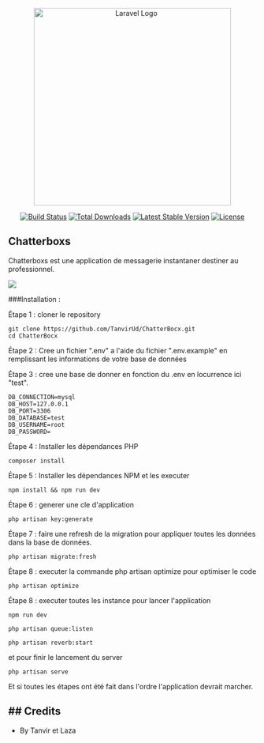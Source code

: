<p align="center"><a href="https://laravel.com" target="_blank"><img src="https://raw.githubusercontent.com/laravel/art/master/logo-lockup/5%20SVG/2%20CMYK/1%20Full%20Color/laravel-logolockup-cmyk-red.svg" width="400" alt="Laravel Logo"></a></p>

<p align="center">
<a href="https://github.com/laravel/framework/actions"><img src="https://github.com/laravel/framework/workflows/tests/badge.svg" alt="Build Status"></a>
<a href="https://packagist.org/packages/laravel/framework"><img src="https://img.shields.io/packagist/dt/laravel/framework" alt="Total Downloads"></a>
<a href="https://packagist.org/packages/laravel/framework"><img src="https://img.shields.io/packagist/v/laravel/framework" alt="Latest Stable Version"></a>
<a href="https://packagist.org/packages/laravel/framework"><img src="https://img.shields.io/packagist/l/laravel/framework" alt="License"></a>
</p>

## Chatterboxs

Chatterboxs est une application de messagerie instantaner destiner au professionnel.

![](C:\Users\lazaa\Documents\work\M2I\php\framework\laravel\fil-rouge-test\ChatterBocx\public\ChatterBocs.png)

###Installation :  

Étape 1 : cloner le repository

```shell
git clone https://github.com/TanvirUd/ChatterBocx.git
cd ChatterBocx
```

Étape 2 : Cree un fichier ".env" a l'aide du fichier  ".env.example" en remplissant les informations de votre base de données

Étape 3 : cree une base de donner en fonction du .env en locurrence ici "test".

```.env
DB_CONNECTION=mysql
DB_HOST=127.0.0.1
DB_PORT=3306
DB_DATABASE=test
DB_USERNAME=root
DB_PASSWORD=
```

Étape 4 : Installer les dépendances PHP

```shell
composer install
```

Étape 5 : Installer les dépendances NPM et les executer

```shell
npm install && npm run dev
```

Étape 6 : generer une cle d'application

```shell
php artisan key:generate
```

Étape 7 : faire une refresh de la migration pour appliquer toutes les données dans la base de données.

```shell
php artisan migrate:fresh
```

Étape 8 : executer la commande php artisan optimize pour optimiser le code

```shell
php artisan optimize
```

Étape 8 :  executer toutes les instance pour lancer l'application

```shell
npm run dev
```

```shell
php artisan queue:listen
```

```shell
php artisan reverb:start
```

et pour finir le lancement du server

```shell
php artisan serve
```

Et si toutes les étapes ont été fait dans l'ordre l'application devrait marcher.

## ## Credits

- By Tanvir et Laza
